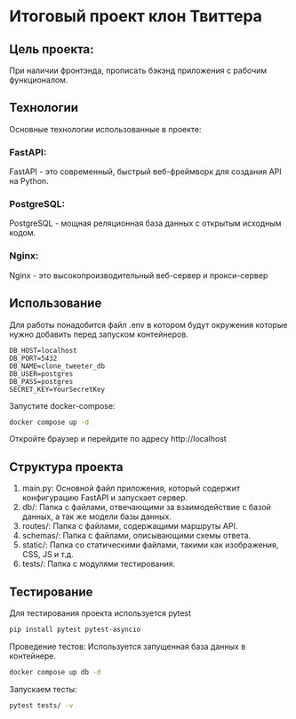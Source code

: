 # Итоговый проект клон Твиттера

## Цель проекта:
При наличии фронтэнда, прописать бэкэнд приложения с рабочим функционалом.

## Технологии
Основные технологии использованные в проекте:
### FastAPI: 
FastAPI - это современный, быстрый веб-фреймворк для создания API на Python.
### PostgreSQL: 
PostgreSQL - мощная реляционная база данных с открытым исходным кодом.

### Nginx: 
Nginx - это высокопроизводительный веб-сервер и прокси-сервер

## Использование
Для работы понадобится файл .env в котором будут окружения которые нужно добавить перед запуском контейнеров.
```.env
DB_HOST=localhost
DB_PORT=5432
DB_NAME=clone_tweeter_db
DB_USER=postgres
DB_PASS=postgres
SECRET_KEY=YourSecretKey

```
Запустите docker-compose:
```bash
docker compose up -d
```
Откройте браузер и перейдите по адресу http://localhost

## Структура проекта
1. main.py: Основной файл приложения, который содержит конфигурацию FastAPI и запускает сервер.
2. db/: Папка с файлами, отвечающими за взаимодействие с базой данных, а так же модели базы данных.
3. routes/: Папка с файлами, содержащими маршруты API.
4. schemas/: Папка с файлами, описывающими схемы ответа.
5. static/: Папка со статическими файлами, такими как изображения, CSS, JS и т.д.
6. tests/: Папка с модулями тестирования.

## Тестирование
Для тестирования проекта используется pytest
```bash
pip install pytest pytest-asyncio
```
Проведение тестов:
Используется запущенная база данных в контейнере.
```bash
docker compose up db -d
```
Запускаем тесты:
```bash
pytest tests/ -v
```